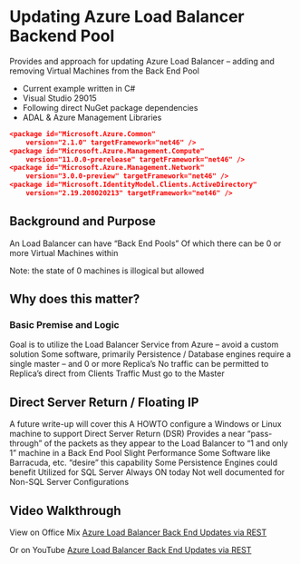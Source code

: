 # Updating Azure Load Balancer Backend Pool

Provides and approach for updating Azure Load Balancer – adding and removing Virtual Machines from the Back End Pool

* Current example written in C#
* Visual Studio 29015
* Following direct NuGet package dependencies
* ADAL & Azure Management Libraries


```json
<package id="Microsoft.Azure.Common" 
	version="2.1.0" targetFramework="net46" />
<package id="Microsoft.Azure.Management.Compute" 
	version="11.0.0-prerelease" targetFramework="net46" />
<package id="Microsoft.Azure.Management.Network" 
	version="3.0.0-preview" targetFramework="net46" />
<package id="Microsoft.IdentityModel.Clients.ActiveDirectory" 
	version="2.19.208020213" targetFramework="net46" />
```

## Background and Purpose

An Load Balancer can have “Back End Pools” Of which there can be 0 or more Virtual Machines within

Note: the state of 0 machines is illogical but allowed

## Why does this matter?
### Basic Premise and Logic
Goal is to utilize the Load Balancer Service from Azure – avoid a custom solution
Some software, primarily Persistence / Database engines require a single master – and 0 or more Replica’s
No traffic can be permitted to Replica’s direct from Clients
Traffic Must go to the Master

## Direct Server Return / Floating IP
A future write-up will cover this
A HOWTO configure a Windows or Linux machine to support
Direct Server Return (DSR)
Provides a near “pass-through” of the packets as they appear to the Load Balancer to “1 and only 1” machine in a Back End Pool
Slight Performance
Some Software like Barracuda, etc. “desire” this capability
Some Persistence Engines could benefit
Utilized for SQL Server Always ON today
Not well documented for Non-SQL Server Configurations


## Video Walkthrough
View on Office Mix [Azure Load Balancer Back End Updates via REST](https://mix.office.com/MyMixes/Details/1zm4c3lcw51o)

Or on YouTube [Azure Load Balancer Back End Updates via REST](https://youtu.be/ChOhpEpPHL8)
